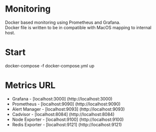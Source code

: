 # Monitoring

Docker based monitoring using Prometheus and Grafana.  
Docker file is written to be in compatible with MacOS mapping to internal host.

# Start

docker-compose -f docker-compose.yml up

# Metrics URL

- Grafana - [localhost:3000] (http://localhost:3000)
- Prometheus - [localhost:9090] (http://localhost:9090)
- Alert Manager - [localhost:9093] (http://localhost:9093)
- Cadvisor - [localhost:8084] (http://localhost:8084)
- Node Exporter - [localhost:9100] (http://localhost:9100)
- Redis Exporter - [localhost:9121] (http://localhost:9121)
